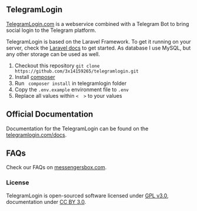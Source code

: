 ## TelegramLogin

[TelegramLogin.com](https://telegramlogin.com) is a webservice combined with a Telegram Bot to bring social login to the Telegram platform.

TelegramLogin is based on the Laravel Framework. To get it running on your server, check the [Laravel docs](https://laravel.com/docs/5.1) to get started. As database I use MySQL, but any other storage can be used as well.

1. Checkout this repository 
 ``` git clone https://github.com/3x14159265/telegramlogin.git ```
2. Install [composer](https://getcomposer.org/doc/00-intro.md)
3. Run ``` composer install``` in telegramlogin folder
4. Copy the ```.env.example``` environment file to ```.env```
5. Replace all values within ```<  >``` to your values

## Official Documentation

Documentation for the TelegramLogin can be found on the [telegramlogin.com/docs](https://telegramlogin.com/docs).

## FAQs

Check our FAQs on [messengersbox.com](http://messengersbox.com/t/telegramlogin-com-faq/53).


### License

TelegramLogin is open-sourced software licensed under [GPL v3.0](http://www.gnu.org/copyleft/gpl.html), documentation under [CC BY 3.0](http://creativecommons.org/licenses/by/3.0/).
